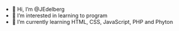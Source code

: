 - 👋 Hi, I’m @JEdelberg
- 👀 I’m interested in learning to program
- 🌱 I’m currently learning HTML, CSS, JavaScript, PHP and Phyton

<!---
JEdelberg/JEdelberg is a ✨ special ✨ repository because its `README.md` (this file) appears on your GitHub profile.
You can click the Preview link to take a look at your changes.
--->
